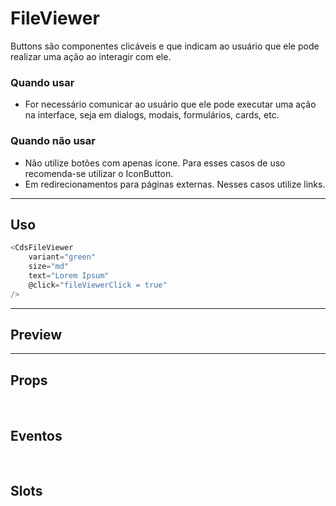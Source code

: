 # FileViewer

Buttons são componentes clicáveis e que indicam ao usuário que ele pode realizar uma ação ao interagir com ele.

### Quando usar

- For necessário comunicar ao usuário que ele pode executar uma ação na interface,
  seja em dialogs, modais, formulários, cards, etc.

### Quando não usar

- Não utilize botões com apenas ícone. Para esses casos de uso recomenda-se utilizar o IconButton.
- Em redirecionamentos para páginas externas. Nesses casos utilize links.

---

## Uso

```js
<CdsFileViewer
	variant="green"
	size="md"
	text="Lorem Ipsum"
	@click="fileViewerClick = true"
/>
```

---

## Preview

<PreviewBuilder
	:args
	:component="CdsFileViewer"
	:events="cdsFileViewerEvents"
/>

---

## Props

<APITable
	name="FileViewer"
	section="props"
/>
<br />

## Eventos

<APITable
	name="FileViewer"
	section="events"
/>
<br />

## Slots

<APITable
	name="FileViewer"
	section="slots"
/>

<script setup>
import CdsFileViewer from '@/components/FileViewer.vue';

const cdsFileViewerEvents = [
	'fileViewer-click'
];
</script>
